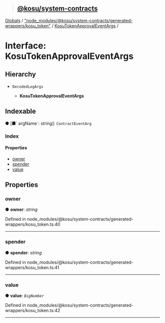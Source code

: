> ## [@kosu/system-contracts](../README.md)

[Globals](../globals.md) / ["node_modules/@kosu/system-contracts/generated-wrappers/kosu_token"](../modules/_node_modules__kosu_system_contracts_generated_wrappers_kosu_token_.md) / [KosuTokenApprovalEventArgs](_node_modules__kosu_system_contracts_generated_wrappers_kosu_token_.kosutokenapprovaleventargs.md) /

# Interface: KosuTokenApprovalEventArgs

## Hierarchy

* `DecodedLogArgs`

  * **KosuTokenApprovalEventArgs**

## Indexable

● \[■&#x60; argName&#x60;: *string*\]: `ContractEventArg`

### Index

#### Properties

* [owner](_node_modules__kosu_system_contracts_generated_wrappers_kosu_token_.kosutokenapprovaleventargs.md#owner)
* [spender](_node_modules__kosu_system_contracts_generated_wrappers_kosu_token_.kosutokenapprovaleventargs.md#spender)
* [value](_node_modules__kosu_system_contracts_generated_wrappers_kosu_token_.kosutokenapprovaleventargs.md#value)

## Properties

###  owner

● **owner**: *string*

Defined in node_modules/@kosu/system-contracts/generated-wrappers/kosu_token.ts:40

___

###  spender

● **spender**: *string*

Defined in node_modules/@kosu/system-contracts/generated-wrappers/kosu_token.ts:41

___

###  value

● **value**: *`BigNumber`*

Defined in node_modules/@kosu/system-contracts/generated-wrappers/kosu_token.ts:42

___